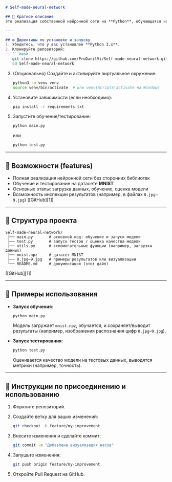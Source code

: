 ````markdown
# Self-made-neural-network

## 📌 Краткое описание  
Это реализация собственной нейронной сети на **Python**, обучающаяся на данных MNIST. Без использования внешних фреймворков (например, TensorFlow или PyTorch), демонстрирует основы создания, обучения и тестирования нейронной сети с нуля.

---

## ⚙️ Директивы по установке и запуску  
1. Убедитесь, что у вас установлен **Python 3.x**.  
2. Клонируйте репозиторий:
   ```bash
   git clone https://github.com/ProDanilVi/Self-made-neural-network.git
   cd Self-made-neural-network
````

3. (Опционально) Создайте и активируйте виртуальное окружение:

   ```bash
   python3 -m venv venv
   source venv/bin/activate  # или venv\Scripts\activate на Windows
   ```
4. Установите зависимости (если необходимо):

   ```bash
   pip install -r requirements.txt
   ```
5. Запустите обучение/тестирование:

   ```bash
   python main.py
   ```

   или

   ```bash
   python test.py
   ```

---

## 🚀 Возможности (features)

* Полная реализация нейронной сети без сторонних библиотек
* Обучение и тестирование на датасете **MNIST**
* Основные этапы: загрузка данных, обучение, оценка модели
* Возможность инспекции результатов (например, в файлах `0.jpg–9.jpg`) ([GitHub][1])

---

## 📂 Структура проекта

```
Self-made-neural-network/
 ├── main.py       # основной код: обучение и запуск модели
 ├── test.py       # запуск тестов / оценка качества модели
 ├── utils.py      # вспомогательные функции (например, загрузка данных)
 ├── mnist.npz     # датасет MNIST
 ├── 0.jpg–9.jpg   # примеры результатов или визуализации
 └── README.md     # документация (этот файл)
```

([GitHub][1])

---

## 📝 Примеры использования

* **Запуск обучения**:

  ```bash
  python main.py
  ```

  Модель загружает `mnist.npz`, обучается, и сохраняет/выводит результаты (например, изображения распознания цифр `0.jpg`–`9.jpg`).

* **Запуск тестирования**:

  ```bash
  python test.py
  ```

  Оценивается качество модели на тестовых данных, выводятся метрики (например, точность).

---

## 🤝 Инструкции по присоединению и использованию

1. Форкните репозиторий.
2. Создайте ветку для ваших изменений:

   ```bash
   git checkout -b feature/my-improvement
   ```
3. Внесите изменения и сделайте коммит:

   ```bash
   git commit -m "Добавлена визуализация весов"
   ```
4. Запушьте изменения:

   ```bash
   git push origin feature/my-improvement
   ```
5. Откройте Pull Request на GitHub.
